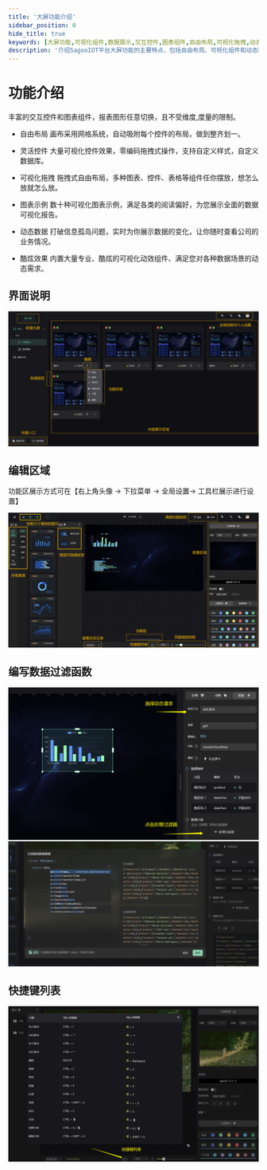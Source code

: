 ```yaml
---
title: '大屏功能介绍'
sidebar_position: 0
hide_title: true
keywords: [大屏功能,可视化组件,数据展示,交互控件,图表组件,自由布局,可视化拖拽,动态数据,实时展示,数据可视化]
description: '介绍SagooIOT平台大屏功能的主要特点，包括自由布局、可视化组件和动态数据展示等内容。'
---
```

# 功能介绍

丰富的交互控件和图表组件，报表图形任意切换，且不受维度,度量的限制。

* 自由布局
画布采用网格系统，自动吸附每个控件的布局，做到整齐划一。

* 灵活控件
大量可视化控件效果，零编码拖拽式操作，支持自定义样式，自定义数据库。

* 可视化拖拽
拖拽式自由布局，多种图表、控件、表格等组件任你摆放，想怎么放就怎么放。

* 图表示例
数十种可视化图表示例，满足各类的阅读偏好，为您展示全面的数据可视化报告。

* 动态数据
打破信息孤岛问题，实时为你展示数据的变化，让你随时查看公司的业务情况。

* 酷炫效果
内置大量专业、酷炫的可视化动效组件、满足您对各种数据场景的动态需求。

## 界面说明

![初始页面](../imgs/screen/pageGuide2.4e6f9cee.png)

## 编辑区域

功能区展示方式可在【右上角头像 -> 下拉菜单 -> 全局设置-> 工具栏展示进行设置】

![编辑区域](../imgs/screen/pageGuide1.ea346dce.png)

## 编写数据过滤函数

![过滤函数](../imgs/screen/pageGuide3.5d659d14.png) ![过滤函数](../imgs/screen/pageGuide4.7e00ab6a.png)

## 快捷键列表

![快捷键列表](../imgs/screen/pageKeyList.95b83972.png)
